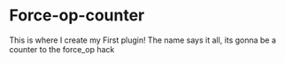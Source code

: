 # Force-op-counter
This is where I create my First plugin! The name says it all, its gonna be a counter to the force_op hack
